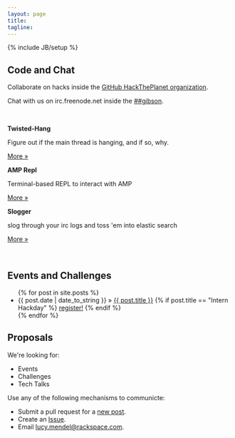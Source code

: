 ```yaml
---
layout: page
title:
tagline: 
---
```

{% include JB/setup %}

## Code and Chat

Collaborate on hacks inside the [GitHub HackThePlanet organization](https://github.com/HackThePlanet ). 

Chat with us on irc.freenode.net inside the [##gibson](irc://irc.freenode.net:4443/%23%23gibson ).

<br />

<div class="row">
  <div class="span1"><p></p></div>

  <div class="span3">
    <p><b>Twisted-Hang</b></p>
    <p>Figure out if the main thread is hanging, and if so, why.</p>
    <p><a href="https://github.com/HackThePlanet/twisted_hang" class="btn btn">More &raquo;</a></p>
  </div>

  <div class="span3">
    <p><b>AMP Repl</b></p>
    <p>Terminal-based REPL to interact with AMP</p>
    <p><a href="https://code.launchpad.net/~exarkun/+junk/amp-repl" class="btn btn">More &raquo;</a></p>
  </div>

  <div class="span3">
    <p><b>Slogger</b></p>
    <p>slog through your irc logs and toss 'em into elastic search</p>
    <p><a href="https://github.com/morgabra/slogger" class="btn btn">More &raquo;</a></p>
  </div>
</div>

<br />

## Events and Challenges

<ul class="posts">
  {% for post in site.posts %}
    <li>
      <span>{{ post.date | date_to_string }}</span> &raquo; <a href="{{ BASE_PATH }}{{ post.url }}">{{ post.title }}</a>
      {% if post.title == "Intern Hackday" %}
        <span class="label label-warning"><a href="http://internhackday.eventbrite.com/">register!</a></span>
      {% endif %}
    </li>
  {% endfor %}
</ul>

## Proposals

We're looking for:

<ul>
  <li>Events</li>
  <li>Challenges</li>
  <li>Tech Talks</li>
</ul>

Use any of the following mechanisms to communicte:

<ul>
  <li>Submit a pull request for a <a href="https://github.com/HackThePlanet/hacktheplanet.github.com/tree/master/_posts">new post</a>.</li>
  <li>Create an <a href="http://github.com/hacktheplanet/hacktheplanet.github.com/issues">Issue</a>.</li>
  <li>Email <a href="mailto:lucy.mendel@rackspace.com">lucy.mendel@rackspace.com</a>.</li>
</ul>
